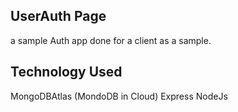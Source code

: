 ## UserAuth Page

a sample Auth app done for a client as a sample.

## Technology Used

MongoDBAtlas (MondoDB in Cloud)
Express
NodeJs